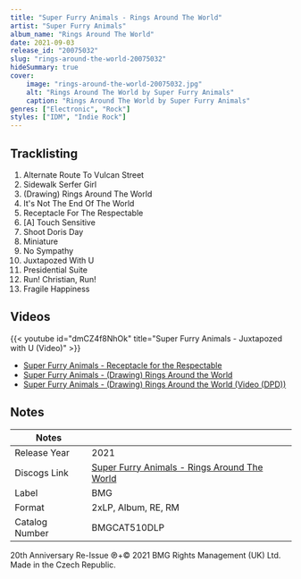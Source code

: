 ```yaml
---
title: "Super Furry Animals - Rings Around The World"
artist: "Super Furry Animals"
album_name: "Rings Around The World"
date: 2021-09-03
release_id: "20075032"
slug: "rings-around-the-world-20075032"
hideSummary: true
cover:
    image: "rings-around-the-world-20075032.jpg"
    alt: "Rings Around The World by Super Furry Animals"
    caption: "Rings Around The World by Super Furry Animals"
genres: ["Electronic", "Rock"]
styles: ["IDM", "Indie Rock"]
---
```


## Tracklisting
1. Alternate Route To Vulcan Street
2. Sidewalk Serfer Girl
3. (Drawing) Rings Around The World
4. It's Not The End Of The World
5. Receptacle For The Respectable
6. [A] Touch Sensitive
7. Shoot Doris Day
8. Miniature
9. No Sympathy
10. Juxtapozed With U
11. Presidential Suite
12. Run! Christian, Run!
13. Fragile Happiness

## Videos
{{< youtube id="dmCZ4f8NhOk" title="Super Furry Animals - Juxtapozed with U (Video)" >}}
- [Super Furry Animals - Receptacle for the Respectable](https://www.youtube.com/watch?v=HpjMy_e8XlA)
- [Super Furry Animals - (Drawing) Rings Around the World](https://www.youtube.com/watch?v=kZJIrF5OPGU)
- [Super Furry Animals - (Drawing) Rings Around the World (Video (DPD))](https://www.youtube.com/watch?v=-i2Kn-EXh_A)


## Notes

| Notes          |             |
| ---------------| ----------- |
| Release Year   | 2021 |
| Discogs Link   | [Super Furry Animals - Rings Around The World](https://www.discogs.com/release/20075032-Super-Furry-Animals-Rings-Around-The-World) |
| Label          | BMG |
| Format         | 2xLP, Album, RE, RM |
| Catalog Number | BMGCAT510DLP |

20th Anniversary Re-Issue  ℗+© 2021 BMG Rights Management (UK) Ltd. Made in the Czech Republic. 

